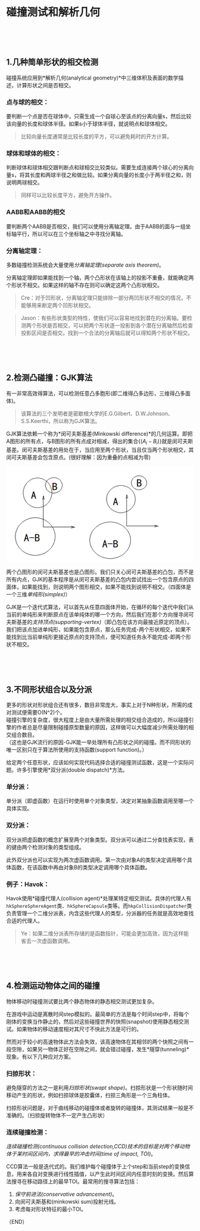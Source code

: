 # 碰撞测试和解析几何      

<br />
<br />
<br />

## 1.几种简单形状的相交检测    

碰撞系统应用到*解析几何(analytical geometry)*中三维体积及表面的数学描述，计算形状之间是否相交。    

### 点与球的相交：    

要判断一个点是否在球体中，只需生成一个自球心至该点的分离向量s，然后比较该向量的长度和球体半径。如果s小于球体半径，就说明点和球体相交。    

> 比较向量长度通常是比较长度的平方，可以避免耗时的开方计算。  

### 球体和球体的相交：    

判断球体和球体相交跟判断点和球相交比较类似。需要生成连接两个球心的分离向量s，将其长度和两球半径之和做比较。如果分离向量的长度小于两半径之和，则说明两球相交。    

> 同样可以比较长度平方，避免开方操作。    

### AABB和AABB的相交    

要判断两个AABB是否相交，我们可以使用分离轴定理。由于AABB的面与一组坐标轴平行，所以可以在三个坐标轴之中寻找分离轴。    

### 分离轴定理：    

多数碰撞检测系统会大量使用*分离轴定理(separate axis theorem)*。  

分离轴定理即如果能找到一个轴，两个凸形状在该轴上的投影不重叠，就能确定两个形状不相交。如果这样的轴不存在则可以确定这两个凸形状相交。    

> Cre：对于凹形状，分离轴定理只能排除一部分两凹形状不相交的情况，不能够用来断定两个凹形状相交。    

> Jason：有些形状类型的特性，使我们可以容易地找到潜在的分离轴。要检测两个形状是否相交，可以把两个形状逐一投影到各个潜在分离轴然后检查投影区间是否相交。找到一个合法的分离轴后就可以得知两个形状不相交。    


<br />
<br />
<br />

## 2.检测凸碰撞：GJK算法    

有一非常高效得算法，可以检测任意凸多胞形(即二维得凸多边形，三维得凸多面体)。    

> 该算法的三个发明者是密歇根大学的E.G.Gilbert、D.W.Johnson、S.S.Keerthi，所以称为GJK算法。    

GJK算法依赖一个称为*闵可夫斯基差(Minkowski difference)*的几何运算。即把A图形的所有点，与B图形的所有点成对相减，得出的集合$\{(A_i - B_i)\}$就是闵可夫斯基差。闵可夫斯基差的用处在于，当应用至两个形状，当且仅当两个形状相交，其闵可夫斯基差会包含原点。(很好理解：因为重叠的点相减为零)    

<img src="Images/minkowski.png" />

两个凸图形的闵可夫斯基差也是凸图形。我们只关心闵可夫斯基差的凸包，而不是所有内点，GJK的基本程序是从闵可夫斯基差的凸包内尝试找出一个包含原点的四面体，如果能找到，则说明两个图形相交，如果不能找到说明不相交。（四面体是一个三维*单纯形(simplex)*）    

GJK是一个迭代式算法，可以首先从任意四面体开始，在循环的每个迭代中我们从当前的单纯形来判断原点在该单纯体的哪一个方向，然后我们在那个方向搜寻闵可夫斯基差的*支持顶点(supporting-vertex)*（即凸包在该方向最接近原定的顶点）。我们把该点加进单纯形，如果能包含原点，那么任务完成-两个形状相交，如果不能找到比当前单纯形更接近原点的支持顶点，便可知道任务永不能完成-即两个形状不相交。    


<br />
<br />
<br />


## 3.不同形状组合以及分派    

更多的形状对形状组合还有很多，数目非常庞大，事实上对于N种形状，所需的成对测试便需要O(N^2)个。    
碰撞引擎的复杂度，很大程度上是由大量所需处理的相交组合造成的，所以碰撞引擎的作者总是尽量限制碰撞原型数量的原因，这样做可以大幅度减少所需处理的相交组合数目。    
（这也是GJK流行的原因-GJK能一举处理所有凸形状之间的碰撞。而不同形状的唯一区别只在于算法所使用的支持函数(support function)。）    


给定两个任意形状，应该如何实现代码选择合适的碰撞测试函数，这是一个实际问题。许多引擎使用*双分派(double dispatch)*方法。

### 单分派：  

单分派（即虚函数）在运行时使用单个对象类型，决定对某抽象函数调用至哪一个具体实现。    

### 双分派：    

双分派把虚函数的概念扩展至两个对象类型。双分派可以通过二分查找表实现，表的键由两个检测对象的类型组成。    

此外双分派也可以实现为两次虚函数调用。第一次由对象A的类型决定调用哪个具体函数，在该函数中再由对象B的类型决定调用哪个具体函数。    

### 例子：Havok：    

Havok使用*碰撞代理人(collision agent)*处理某特定相交测试。具体的代理人有`hkSphereSphereAgent`类、`hkSphereCapsule`类等。而`hkpCollisionDispatcher`类负责管理一个二维分派表，内含这些代理人的类型，分派器的任务就是高效地查找合适的代理人。    

> Ye：如果二维分派表所存储的是函数指针，可能会更加高效，因为这样能省去一次虚函数调用。    


<br />
<br />
<br />


## 4.检测运动物体之间的碰撞    

物体移动时碰撞测试要比两个静态物体的静态相交测试更加复杂。    

在游戏中运动是离散时间step模拟的。最简单的方法是每个时间step中，将每个刚体的变换当作静止的，然后对这些碰撞世界的快照(snapshot)使用静态相交测试。如果物体的移动速度相对其尺寸不快此方法是可行的。    

然而对于较小的高速物体此方法会失效，该高速物体在其相邻的两个快照之间有一段空隙，如果另一物体正好在空隙之间，就会错过碰撞，发生*隧穿(tunneling)*现象。有以下几种应对方案。    

### 扫掠形状：    

避免隧穿的方法之一是利用*扫掠形状(swapt shape)*。扫掠形状是一个形状随时间移动产生的形状，例如扫掠球体是胶囊体，扫掠三角形是一个三角柱体。    

扫掠形状问题是，对于曲线移动的碰撞体或者旋转的碰撞体，其测试结果一般是不准确的。（扫掠旋转物体不一定产生凸形状）    

### 连续碰撞检测：    

*连续碰撞检测(continuous collision detection,CCD)*技术的目标是对两个移动物体于某时间区间内，求得最早的*冲击时间(time of impact, TOI)*。    

CCD算法一般是迭代式的。我们维护每个碰撞体于上个step和当前step的变换信息，用来各自对变换进行线性插值，以产生此时间区间内任意时刻的变换。然后算法搜寻在移动路径上的最早TOI。最常用的搜寻算法包括：  
1. *保守前进法(conservative advancement)*。  
2. 向闵可夫斯基和(minkowski sum)投射光线。  
3. 考虑每对形状特征的最小TOI。    



（END）    